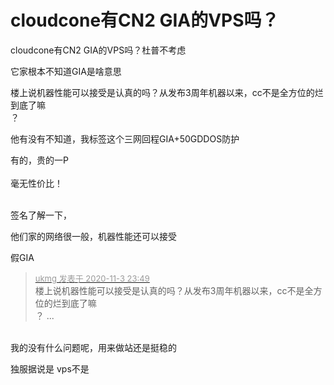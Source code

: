 # cloudcone有CN2 GIA的VPS吗？


cloudcone有CN2 GIA的VPS吗？杜普不考虑

它家根本不知道GIA是啥意思

楼上说机器性能可以接受是认真的吗？从发布3周年机器以来，cc不是全方位的烂到底了嘛<br />
？

他有没有不知道，我标签这个三网回程GIA+50GDDOS防护

有的，贵的一P<br />
<br />
毫无性价比！<br />
<br />
<img src="static/image/smiley/default/lol.gif" smilieid="12" border="0" alt="" /><img src="static/image/smiley/default/lol.gif" smilieid="12" border="0" alt="" /><img src="static/image/smiley/default/lol.gif" smilieid="12" border="0" alt="" />

签名了解一下，<img src="static/image/smiley/yct/008.gif" smilieid="39" border="0" alt="" />

他们家的网络很一般，机器性能还可以接受

假GIA

<div class="quote"><blockquote><font size="2"><a href="https://www.hostloc.com/forum.php?mod=redirect&amp;goto=findpost&amp;pid=9399059&amp;ptid=762095" target="_blank"><font color="#999999">ukmg 发表于 2020-11-3 23:49</font></a></font><br />
楼上说机器性能可以接受是认真的吗？从发布3周年机器以来，cc不是全方位的烂到底了嘛<br />
？ ...</blockquote></div><br />
我的没有什么问题呢，用来做站还是挺稳的

独服据说是 vps不是
